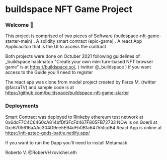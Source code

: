 # buildspace NFT Game Project

### **Welcome 👋**
This project is comprised of two pieces of Software (buildspace-nft-game-starter-main)
 . A solidity smart  contract (epic-game)
 . A react App Applicaciton that is the UI to access the contract

Both projects were done on Octuber 2021 following guidelines of _buildspace hackhaton 
"Create your own mini turn-based NFT browser game" is at https://buildspace.so/, ( twitter @_buildspace )
if you want access to the Guide you'll need to register

The react app was clone from model project created by Farza M. (twitter @farzaTV) and sample code is at  
https://github.com/buildspace/buildspace-nft-game-starter


### Deployments
Smart Contract was deployed to Rinkeby ethereum test network at 0x6dcF7C4C6460cA814bfDf3FcFd467F805FB72733
NOw is on Goerli at 0xc6705616aAAc304D9ee5E94dFb0Bfa64755fcdB4
React App is online at https://nft-aztec-gods-battle.netlify.app/

If you want to run the Dapp you'll need to install Metamask

Roberto V. @RoberVH rovicher.eth
